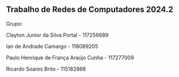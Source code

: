 ## Trabalho de Redes de Computadores 2024.2 

Grupo:

Clayton Junior da Silva Portal - 117256689

Ian de Andrade Camargo - 118089205

Paulo Henrique de França Araújo Cunha - 117277009

Ricardo Soares Brito - 115182868
